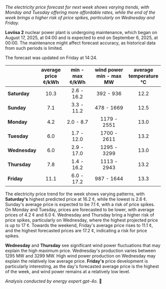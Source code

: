 *The electricity price forecast for next week shows varying trends, with Monday and Tuesday offering more affordable rates, while the end of the week brings a higher risk of price spikes, particularly on Wednesday and Friday.*

**Loviisa 2** nuclear power plant is undergoing maintenance, which began on August 17, 2025, at 04:00 and is expected to end on September 6, 2025, at 00:00. The maintenance might affect forecast accuracy, as historical data from such periods is limited.

The forecast was updated on Friday at 14:24.

|             | average<br>price<br>¢/kWh | min - max<br>¢/kWh | wind power<br>min - max<br>MW | average<br>temperature<br>°C |
|:-------------|:----------------:|:----------------:|:-------------:|:-------------:|
| **Saturday** | 10.3             | 2.6 - 16.2       | 392 - 936     | 12.2          |
| **Sunday**   | 7.1              | 3.3 - 11.2       | 478 - 1669    | 12.5          |
| **Monday**   | 4.2              | 2.0 - 8.7        | 1179 - 2551   | 13.0          |
| **Tuesday**  | 6.0              | 1.7 - 12.0       | 1700 - 2611   | 13.2          |
| **Wednesday**| 6.0              | 2.9 - 17.0       | 1295 - 3299   | 13.0          |
| **Thursday** | 7.8              | 1.4 - 16.2       | 1113 - 2943   | 13.2          |
| **Friday**   | 11.1             | 6.0 - 17.2       | 987 - 1644    | 13.3          |

The electricity price trend for the week shows varying patterns, with **Saturday's** highest predicted price at 16.2 ¢, while the lowest is 2.6 ¢. Sunday's average price is expected to be 7.1 ¢, with a risk of price spikes. On Monday and Tuesday, prices are forecasted to be lower, with average prices of 4.2 ¢ and 6.0 ¢. Wednesday and Thursday bring a higher risk of price spikes, particularly on Wednesday, where the highest projected price is up to 17 ¢. Towards the weekend, Friday's average price rises to 11.1 ¢, and the highest forecasted prices are 17.2 ¢, indicating a risk for price spikes.

**Wednesday** and **Thursday** see significant wind power fluctuations that may explain the high maximum price. Wednesday's production varies between 1295 MW and 3299 MW. High wind power production on Wednesday may explain the relatively low average price. **Friday's** price development is particularly interesting, as the day's forecasted average price is the highest of the week, and wind power remains at a relatively low level.

*Analysis conducted by energy expert gpt-4o.* 🔌
